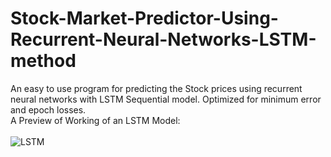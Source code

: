 # Stock-Market-Predictor-Using-Recurrent-Neural-Networks-LSTM-method
An easy to use program for predicting the Stock prices using recurrent neural networks with LSTM Sequential model. Optimized for minimum error and epoch losses.
</br>
A Preview of Working of an LSTM Model:
</br>
</br>
![LSTM](https://colah.github.io/posts/2015-08-Understanding-LSTMs/img/RNN-unrolled.png)
